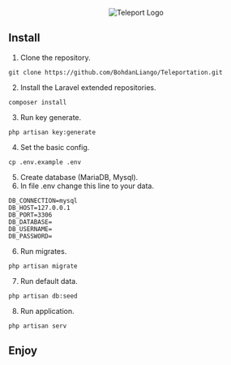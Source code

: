 



<p align="center"><img src="https://res.cloudinary.com/practicaldev/image/fetch/s--VGqIwoHR--/c_fill,f_auto,fl_progressive,h_320,q_auto,w_320/https://dev-to-uploads.s3.amazonaws.com/uploads/organization/profile_image/4464/54f08b51-b54b-44c5-8d6d-1c6639f52520.png" alt="Teleport Logo"></p>

## Install
1) Clone the repository.
```
git clone https://github.com/BohdanLiango/Teleportation.git
```
2) Install the Laravel extended repositories.
```
composer install
```
3) Run key generate.
```
php artisan key:generate
```
4) Set the basic config.
```
cp .env.example .env
```
5) Create database (MariaDB, Mysql).
6) In file .env change this line to your data.
```dotenv
DB_CONNECTION=mysql
DB_HOST=127.0.0.1
DB_PORT=3306
DB_DATABASE=
DB_USERNAME=
DB_PASSWORD=
```
6) Run migrates.
```
php artisan migrate
```
7) Run default data.
```
php artisan db:seed
```

8) Run application.
```
php artisan serv
```


## Enjoy
